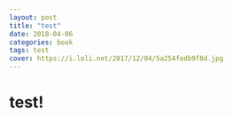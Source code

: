 ```yaml
---
layout: post
title: "test"
date: 2018-04-06
categories: book
tags: test
cover: https://i.loli.net/2017/12/04/5a254fedb9f8d.jpg
---
```


# test!